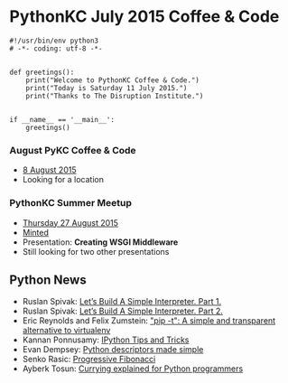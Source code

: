# PythonKC July 2015 Coffee & Code

```{python}
#!/usr/bin/env python3
# -*- coding: utf-8 -*-


def greetings():
    print("Welcome to PythonKC Coffee & Code.")
    print("Today is Saturday 11 July 2015.")
    print("Thanks to The Disruption Institute.")


if __name__ == '__main__':
    greetings()
```

### August PyKC Coffee & Code

* [8 August 2015][augcc]
* Looking for a location

### PythonKC Summer Meetup

* [Thursday 27 August 2015][summer]
* [Minted][minted]
* Presentation: **Creating WSGI Middleware**
* Still looking for two other presentations

## Python News

* Ruslan Spivak: [Let’s Build A Simple Interpreter. Part 1.][interp1]
* Ruslan Spivak: [Let’s Build A Simple Interpreter. Part 2.][interp2]
* Eric Reynolds and Felix Zumstein: ["pip -t": A simple and transparent alternative to virtualenv][pipt]
* Kannan Ponnusamy: [IPython Tips and Tricks][ipytt]
* Evan Dempsey: [Python descriptors made simple][pydesc]
* Senko Rasic: [Progressive Fibonacci][progfib]
* Ayberk Tosun: [Currying explained for Python programmers][currying]

[augcc]: http://www.meetup.com/pythonkc/events/222630001/ "August PyKC Coffee & Code"
[currying]: http://ayberkt.me/2015/06/23/currying-for-python-programmers/ "Currying explained for Python programmers"
[interp1]: http://ruslanspivak.com/lsbasi-part1/ "Let’s Build A Simple Interpreter. Part 1."
[interp2]: http://ruslanspivak.com/lsbasi-part2/ "Let’s Build A Simple Interpreter. Part 2."
[ipytt]: http://blog.endpoint.com/2015/06/ipython-tips-and-tricks.html "IPython Tips and Tricks"
[minted]: http://www.minted.com "Minted"
[pipt]: http://blog.zoomeranalytics.com/pip-install-t/ '"pip -t": A simple and transparent alternative to virtualenv'
[progfib]:  http://blog.senko.net/progressive-fibonacci "Progressive Fibonacci"
[pydesc]: http://www.smallsurething.com/python-descriptors-made-simple/ "Python descriptors made simple"
[summer]: http://www.meetup.com/pythonkc/events/222628967/ "PythonKC Summer Meetup"

